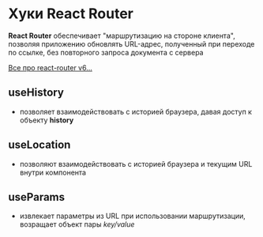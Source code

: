 # Хуки React Router

**React Router** обеспечивает "маршрутизацию на стороне клиента", позволяя приложению обновлять URL-адрес, полученный при переходе по ссылке, без повторного запроса документа с сервера

[Все про react-router v6...](https://it-dev-journal.ru/articles/polnoe-rukovodstvo-po-react-router-v6-podrobno-o-routerah)

## useHistory

- позволяет взаимодействовать с историей браузера, давая доступ к объекту **history**


## useLocation

- позволяют взаимодействовать с историей браузера и текущим URL внутри компонента

## useParams

- извлекает параметры из URL при использовании маршрутизации, возращает объект пары *key/value*